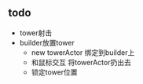 ﻿## todo
- tower射击
- builder放置tower
  - new towerActor 绑定到builder上
  - 和鼠标交互 将towerActor扔出去
  - 锁定tower位置
